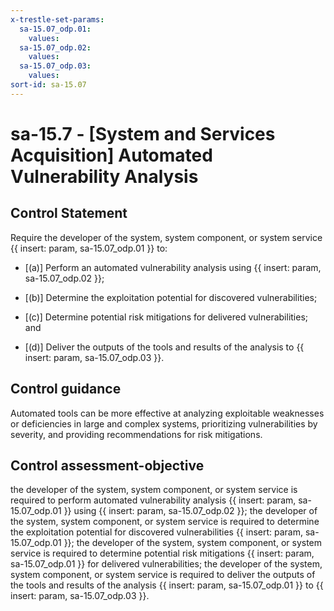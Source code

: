 ```yaml
---
x-trestle-set-params:
  sa-15.07_odp.01:
    values:
  sa-15.07_odp.02:
    values:
  sa-15.07_odp.03:
    values:
sort-id: sa-15.07
---
```


# sa-15.7 - \[System and Services Acquisition\] Automated Vulnerability Analysis

## Control Statement

Require the developer of the system, system component, or system service {{ insert: param, sa-15.07_odp.01 }} to:

- \[(a)\] Perform an automated vulnerability analysis using {{ insert: param, sa-15.07_odp.02 }};

- \[(b)\] Determine the exploitation potential for discovered vulnerabilities;

- \[(c)\] Determine potential risk mitigations for delivered vulnerabilities; and

- \[(d)\] Deliver the outputs of the tools and results of the analysis to {{ insert: param, sa-15.07_odp.03 }}.

## Control guidance

Automated tools can be more effective at analyzing exploitable weaknesses or deficiencies in large and complex systems, prioritizing vulnerabilities by severity, and providing recommendations for risk mitigations.

## Control assessment-objective

the developer of the system, system component, or system service is required to perform automated vulnerability analysis {{ insert: param, sa-15.07_odp.01 }} using {{ insert: param, sa-15.07_odp.02 }};
the developer of the system, system component, or system service is required to determine the exploitation potential for discovered vulnerabilities {{ insert: param, sa-15.07_odp.01 }};
the developer of the system, system component, or system service is required to determine potential risk mitigations {{ insert: param, sa-15.07_odp.01 }} for delivered vulnerabilities;
the developer of the system, system component, or system service is required to deliver the outputs of the tools and results of the analysis {{ insert: param, sa-15.07_odp.01 }} to {{ insert: param, sa-15.07_odp.03 }}.
